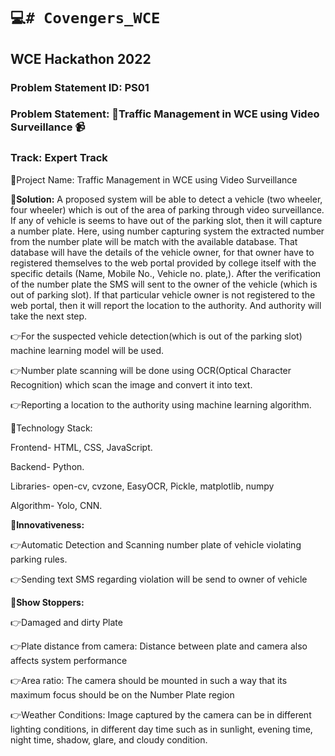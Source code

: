 # `💻# Covengers_WCE`

## WCE Hackathon 2022

### Problem Statement ID: PS01

### Problem Statement: 🚦Traffic Management in WCE using Video Surveillance 📹

### Track: Expert Track



📍Project Name: Traffic Management in WCE using Video Surveillance


📝**Solution:**
A proposed system will be able to detect a vehicle (two wheeler, four wheeler) which is out of the area of parking through video
surveillance. If any of vehicle is seems to have out of the parking slot, then it will capture a number plate. Here, using number capturing system the extracted number from the number plate will be match with the available database. That database will have the details of the vehicle owner, for that owner have to registered themselves to the web portal provided by college itself with the specific details (Name, Mobile No., Vehicle no. plate,). After the verification of the number plate the SMS will sent to the owner of the vehicle (which is out of parking slot). If that particular vehicle owner is not registered to the web portal, then it will report the location to the authority. And authority will take the next step. 

👉For the suspected vehicle detection(which is out of the parking slot) machine learning model will be used.


👉Number plate scanning will be done using OCR(Optical Character Recognition) which scan the image and convert it into text.


👉Reporting a location to the authority using machine learning algorithm.




📍Technology Stack:

 Frontend- HTML, CSS, JavaScript.
 
 
 Backend- Python.
 
 
 Libraries- open-cv, cvzone, EasyOCR, Pickle, matplotlib, numpy
 
 Algorithm- Yolo, CNN.
 
 
📍**Innovativeness:**

👉Automatic Detection and Scanning number plate of vehicle
violating parking rules.

👉Sending text SMS regarding violation will be send to owner of
vehicle


🛑**Show Stoppers:**

👉Damaged and dirty Plate

👉Plate distance from camera: Distance between plate and camera also affects system performance

👉Area ratio: The camera should be mounted in such a way that its maximum focus should be on the Number Plate region

👉Weather Conditions: Image captured by the camera can be in different lighting conditions, in different day time such as in sunlight,
evening time, night time, shadow, glare, and cloudy condition.

